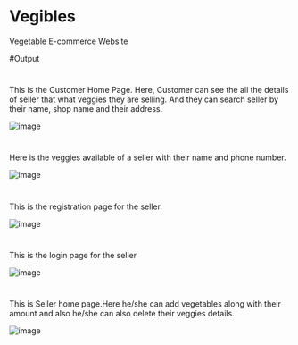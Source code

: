 # Vegibles
Vegetable E-commerce Website


#Output



#
This is the Customer Home Page. Here, Customer can see the all the details of seller that what veggies they are selling. And they can search seller by their name, shop name and their address.


![image](https://user-images.githubusercontent.com/84929529/235212964-2fad0ebe-3977-4e8b-83a0-61385b9bf411.png)

#
Here is the veggies available of a seller with their name and phone number.


![image](https://user-images.githubusercontent.com/84929529/235213954-337fe0ee-b8f2-4327-aec9-2aa14fa4cd04.png)



#
This is the registration page for the seller.

![image](https://user-images.githubusercontent.com/84929529/235214955-7e3f95a8-8ddd-4fb7-91cb-6036c5f3100a.png)



#

This is the login page for the seller

![image](https://user-images.githubusercontent.com/84929529/235215522-c2f84256-1ef7-44b7-aa31-061ab6ec00b5.png)


#

This is Seller home page.Here he/she can add vegetables along with their amount and also he/she can also delete their veggies details.

![image](https://user-images.githubusercontent.com/84929529/235215336-8400752b-2e8f-4299-bdd0-b462ff6451da.png)
